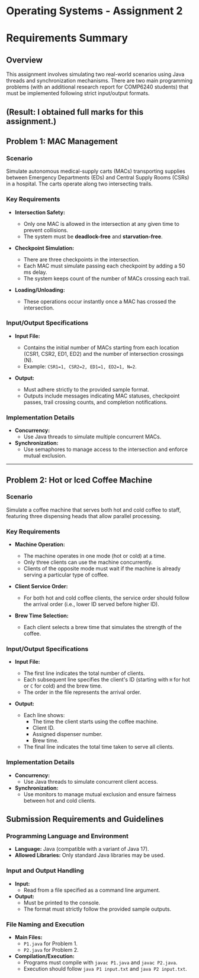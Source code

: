 # Operating Systems - Assignment 2 
# Requirements Summary

## Overview
This assignment involves simulating two real-world scenarios using Java threads and synchronization mechanisms. There are two main programming problems (with an additional research report for COMP6240 students) that must be implemented following strict input/output formats.

(Result: I obtained full marks for this assignment.)
---

## Problem 1: MAC Management

### Scenario
Simulate autonomous medical-supply carts (MACs) transporting supplies between Emergency Departments (EDs) and Central Supply Rooms (CSRs) in a hospital. The carts operate along two intersecting trails.

### Key Requirements
- **Intersection Safety:**  
  - Only one MAC is allowed in the intersection at any given time to prevent collisions.
  - The system must be **deadlock-free** and **starvation-free**.

- **Checkpoint Simulation:**  
  - There are three checkpoints in the intersection.
  - Each MAC must simulate passing each checkpoint by adding a 50 ms delay.
  - The system keeps count of the number of MACs crossing each trail.

- **Loading/Unloading:**  
  - These operations occur instantly once a MAC has crossed the intersection.

### Input/Output Specifications
- **Input File:**  
  - Contains the initial number of MACs starting from each location (CSR1, CSR2, ED1, ED2) and the number of intersection crossings (N).  
  - Example: `CSR1=1, CSR2=2, ED1=1, ED2=1, N=2`.

- **Output:**  
  - Must adhere strictly to the provided sample format.
  - Outputs include messages indicating MAC statuses, checkpoint passes, trail crossing counts, and completion notifications.

### Implementation Details
- **Concurrency:**  
  - Use Java threads to simulate multiple concurrent MACs.
- **Synchronization:**  
  - Use semaphores to manage access to the intersection and enforce mutual exclusion.

---

## Problem 2: Hot or Iced Coffee Machine

### Scenario
Simulate a coffee machine that serves both hot and cold coffee to staff, featuring three dispensing heads that allow parallel processing.

### Key Requirements
- **Machine Operation:**  
  - The machine operates in one mode (hot or cold) at a time.
  - Only three clients can use the machine concurrently.
  - Clients of the opposite mode must wait if the machine is already serving a particular type of coffee.

- **Client Service Order:**  
  - For both hot and cold coffee clients, the service order should follow the arrival order (i.e., lower ID served before higher ID).

- **Brew Time Selection:**  
  - Each client selects a brew time that simulates the strength of the coffee.

### Input/Output Specifications
- **Input File:**  
  - The first line indicates the total number of clients.
  - Each subsequent line specifies the client's ID (starting with `H` for hot or `C` for cold) and the brew time.
  - The order in the file represents the arrival order.

- **Output:**  
  - Each line shows:
    - The time the client starts using the coffee machine.
    - Client ID.
    - Assigned dispenser number.
    - Brew time.
  - The final line indicates the total time taken to serve all clients.

### Implementation Details
- **Concurrency:**  
  - Use Java threads to simulate concurrent client access.
- **Synchronization:**  
  - Use monitors to manage mutual exclusion and ensure fairness between hot and cold clients.


## Submission Requirements and Guidelines

### Programming Language and Environment
- **Language:** Java (compatible with a variant of Java 17).
- **Allowed Libraries:** Only standard Java libraries may be used.

### Input and Output Handling
- **Input:**  
  - Read from a file specified as a command line argument.
- **Output:**  
  - Must be printed to the console.
  - The format must strictly follow the provided sample outputs.

### File Naming and Execution
- **Main Files:**  
  - `P1.java` for Problem 1.
  - `P2.java` for Problem 2.
- **Compilation/Execution:**  
  - Programs must compile with `javac P1.java` and `javac P2.java`.
  - Execution should follow `java P1 input.txt` and `java P2 input.txt`.


